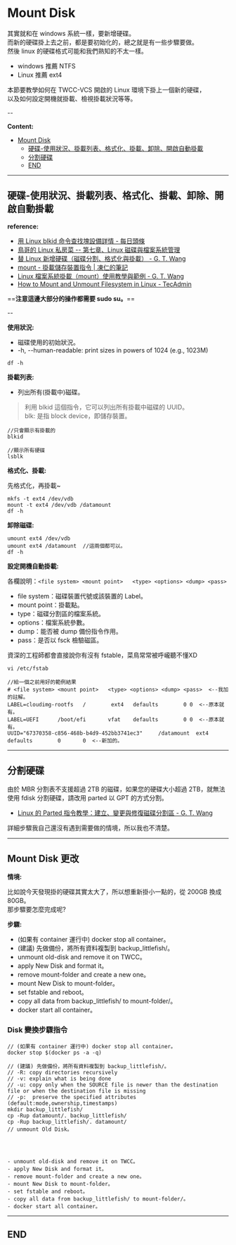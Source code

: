 # Mount Disk

其實就和在 windows 系統一樣，要新增硬碟。  <br>
而新的硬碟掛上去之前，都是要初始化的，總之就是有一些步驟要做。  <br>
然後 linux 的硬碟格式可能和我們熟知的不太一樣。

- windows 推薦 NTFS
- Linux 推薦 ext4

本節要教學如何在 TWCC-VCS 開啟的 Linux 環境下掛上一個新的硬碟，  <br>
以及如何設定開機就掛載、檢視掛載狀況等等。

--

**Content:**

<!-- TOC -->

- [Mount Disk](#mount-disk)
  - [硬碟-使用狀況、掛載列表、格式化、掛載、卸除、開啟自動掛載](#硬碟-使用狀況掛載列表格式化掛載卸除開啟自動掛載)
  - [分割硬碟](#分割硬碟)
  - [END](#end)

<!-- /TOC -->

---

## 硬碟-使用狀況、掛載列表、格式化、掛載、卸除、開啟自動掛載

**reference:**

- [用 Linux blkid 命令查找塊設備詳情 - 每日頭條](https://kknews.cc/zh-tw/tech/3m988oo.html)
- [鳥哥的 Linux 私房菜 -- 第七章、Linux 磁碟與檔案系統管理](http://linux.vbird.org/linux_basic/0230filesystem.php#lsblk)
- [替 Linux 新增硬碟（磁碟分割、格式化與掛載） - G. T. Wang](https://blog.gtwang.org/linux/linux-add-format-mount-harddisk/)
- [mount - 掛載儲存裝置指令 | 凍仁的筆記](http://note.drx.tw/2008/02/ubuntu-mount.html)
- [Linux 檔案系統掛載（mount）使用教學與範例 - G. T. Wang](https://blog.gtwang.org/linux/linux-mount/)
- [How to Mount and Unmount Filesystem in Linux - TecAdmin](https://tecadmin.net/mount-and-unmount-filesystem-in-linux/)

==**注意這邊大部分的操作都需要 sudo su。**==

--

**使用狀況:**

- 磁碟使用的初始狀況。  <br>
- -h, --human-readable: print sizes in powers of 1024 (e.g., 1023M)

```{bash}
df -h
```

**掛載列表:**

- 列出所有(掛載中)磁碟。

> 利用 blkid 這個指令，它可以列出所有掛載中磁碟的 UUID。  <br>
> blk: 是指 block device，即儲存裝置。

```{bash}
//只會顯示有掛載的
blkid

//顯示所有硬碟
lsblk
```

**格式化、掛載:**

先格式化，再掛載~

```{bash}
mkfs -t ext4 /dev/vdb
mount -t ext4 /dev/vdb /datamount
df -h
```

**卸除磁碟:**

```{bash}
umount ext4 /dev/vdb
umount ext4 /datamount  //這兩個都可以。
df -h
```

**設定開機自動掛載:**

各欄說明：`<file system> <mount point>   <type> <options> <dump> <pass>`  <br>

- file system：磁碟裝置代號或該裝置的 Label。
- mount point：掛載點。
- type：磁碟分割區的檔案系統。
- options：檔案系統參數。
- dump：能否被 dump 備份指令作用。
- pass：是否以 fsck 檢驗磁區。

資深的工程師都會直接說你有沒有 fstable，菜鳥常常被呼巄聽不懂XD

```{bash}
vi /etc/fstab

//給一個之前用好的範例結果
# <file system> <mount point>   <type> <options> <dump> <pass>  <--我加的註解。
LABEL=cloudimg-rootfs   /        ext4   defaults        0 0  <--原本就有。
LABEL=UEFI      /boot/efi       vfat    defaults        0 0  <--原本就有。
UUID="67370358-c856-468b-b4d9-452bb3741ec3"     /datamount  ext4    defaults        0       0  <--新加的。
```

---

## 分割硬碟

由於 MBR 分割表不支援超過 2TB 的磁碟，如果您的硬碟大小超過 2TB，就無法使用 fdisk 分割硬碟，請改用 parted 以 GPT 的方式分割。

- [Linux 的 Parted 指令教學：建立、變更與修復磁碟分割區 - G. T. Wang](https://blog.gtwang.org/linux/parted-command-to-create-resize-rescue-linux-disk-partitions/)

詳細步驟我自己還沒有遇到需要做的情境，所以我也不清楚。

---

## Mount Disk 更改

**情境:**

比如說今天發現掛的硬碟其實太大了，所以想重新掛小一點的，從 200GB 換成 80GB。  
那步驟要怎麼完成呢?

**步驟:**

- (如果有 container 運行中) docker stop all container。
- (建議) 先做備份，將所有資料複製到 backup_littlefish/。
- unmount old-disk and remove it on TWCC。
- apply New Disk and format it。
- remove mount-folder and create a new one。
- mount New Disk to mount-folder。
- set fstable and reboot。
- copy all data from backup_littlefish/ to mount-folder/。
- docker start all container。

### Disk 變換步驟指令

```{bash}
// (如果有 container 運行中) docker stop all container。
docker stop $(docker ps -a -q)

// (建議) 先做備份，將所有資料複製到 backup_littlefish/。
// -R: copy directories recursively
// -v: explain what is being done
// -u: copy only when the SOURCE file is newer than the destination file or when the destination file is missing
// -p:  preserve the specified attributes (default:mode,ownership,timestamps)
mkdir backup_littlefish/
cp -Rup datamount/. backup_littlefish/
cp -Rup backup_littlefish/. datamount/
// unmount Old Disk。




- unmount old-disk and remove it on TWCC。
- apply New Disk and format it。
- remove mount-folder and create a new one。
- mount New Disk to mount-folder。
- set fstable and reboot。
- copy all data from backup_littlefish/ to mount-folder/。
- docker start all container。

```





---

## END

